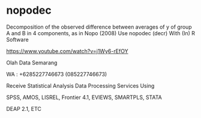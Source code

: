 # nopodec
Decomposition of the observed difference between averages of y of group A and B in 4 components, as in Nopo (2008) Use nopodec (decr) With (In) R Software

https://www.youtube.com/watch?v=j1Wy6-rEfOY

Olah Data Semarang

WA : +6285227746673 (085227746673)

Receive Statistical Analysis Data Processing Services Using

SPSS, AMOS, LISREL, Frontier 4.1, EVIEWS, SMARTPLS, STATA

DEAP 2.1, ETC
